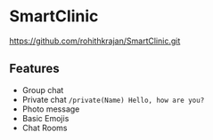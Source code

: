 # SmartClinic
https://github.com/rohithkrajan/SmartClinic.git



## Features
* Group chat
* Private chat `/private(Name) Hello, how are you?`
* Photo message
* Basic Emojis
* Chat Rooms
